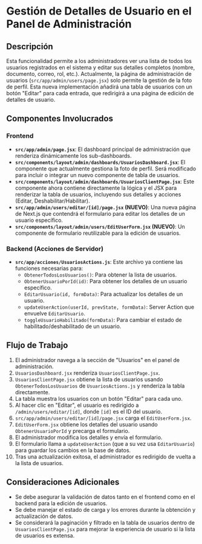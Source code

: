 # Gestión de Detalles de Usuario en el Panel de Administración

## Descripción
Esta funcionalidad permite a los administradores ver una lista de todos los usuarios registrados en el sistema y editar sus detalles completos (nombre, documento, correo, rol, etc.). Actualmente, la página de administración de usuarios (`src/app/admin/users/page.jsx`) solo permite la gestión de la foto de perfil. Esta nueva implementación añadirá una tabla de usuarios con un botón "Editar" para cada entrada, que redirigirá a una página de edición de detalles de usuario.

## Componentes Involucrados

### Frontend
*   **`src/app/admin/page.jsx`**: El dashboard principal de administración que renderiza dinámicamente los sub-dashboards.
*   **`src/components/layout/admin/dashboards/UsuariosDashboard.jsx`**: El componente que actualmente gestiona la foto de perfil. Será modificado para incluir o integrar un nuevo componente de tabla de usuarios.
*   **`src/components/layout/admin/dashboards/UsuariosClientPage.jsx`**: Este componente ahora contiene directamente la lógica y el JSX para renderizar la tabla de usuarios, incluyendo sus detalles y acciones (Editar, Deshabilitar/Habilitar).
*   **`src/app/admin/users/editar/[id]/page.jsx` (NUEVO)**: Una nueva página de Next.js que contendrá el formulario para editar los detalles de un usuario específico.
*   **`src/components/layout/admin/users/EditUserForm.jsx` (NUEVO)**: Un componente de formulario reutilizable para la edición de usuarios.

### Backend (Acciones de Servidor)
*   **`src/app/acciones/UsuariosActions.js`**: Este archivo ya contiene las funciones necesarias para:
    *   `ObtenerTodosLosUsuarios()`: Para obtener la lista de usuarios.
    *   `ObtenerUsuarioPorId(id)`: Para obtener los detalles de un usuario específico.
    *   `EditarUsuario(id, formData)`: Para actualizar los detalles de un usuario.
    *   `updateUserAction(userId, prevState, formData)`: Server Action que envuelve `EditarUsuario`.
    *   `toggleUsuarioHabilitado(formData)`: Para cambiar el estado de habilitado/deshabilitado de un usuario.

## Flujo de Trabajo

1.  El administrador navega a la sección de "Usuarios" en el panel de administración.
2.  `UsuariosDashboard.jsx` renderiza `UsuariosClientPage.jsx`.
3.  `UsuariosClientPage.jsx` obtiene la lista de usuarios usando `ObtenerTodosLosUsuarios` de `UsuariosActions.js` y renderiza la tabla directamente.
4.  La tabla muestra los usuarios con un botón "Editar" para cada uno.
5.  Al hacer clic en "Editar", el usuario es redirigido a `/admin/users/editar/[id]`, donde `[id]` es el ID del usuario.
6.  `src/app/admin/users/editar/[id]/page.jsx` carga el `EditUserForm.jsx`.
7.  `EditUserForm.jsx` obtiene los detalles del usuario usando `ObtenerUsuarioPorId` y precarga el formulario.
8.  El administrador modifica los detalles y envía el formulario.
9.  El formulario llama a `updateUserAction` (que a su vez usa `EditarUsuario`) para guardar los cambios en la base de datos.
10. Tras una actualización exitosa, el administrador es redirigido de vuelta a la lista de usuarios.

## Consideraciones Adicionales

*   Se debe asegurar la validación de datos tanto en el frontend como en el backend para la edición de usuarios.
*   Se debe manejar el estado de carga y los errores durante la obtención y actualización de datos.
*   Se considerará la paginación y filtrado en la tabla de usuarios dentro de `UsuariosClientPage.jsx` para mejorar la experiencia de usuario si la lista de usuarios es extensa.
